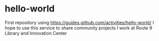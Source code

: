 # hello-world
First repository using https://guides.github.com/activities/hello-world/
I hope to use this service to share community projects
I work at Route 9 Library and Innovation Center
